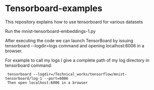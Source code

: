 # Tensorboard-examples
This repository explains how to use tensorboard for various datasets

Run the mnist-tensorboard-embeddings-1.py

 After executing the code we can launch TensorBoard by issuing tensorboard --logdir=logs command 
 and opening localhost:6006 in a browser.
 
 For example to call my logs I give a complete path of my log directory in tensorboard command:
 
     tensorboard --logdir=/Technical_works/tensorflow/mnist-tensorboard/log-1 --port=6006
     Then open localhost:6006 in a browser
     
     
